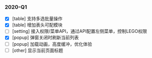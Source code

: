### 2020-Q1
- [x] [table] 支持多选批量操作
- [x] [table] 增加表头可配模块
- [ ] [setting] 接入权限/菜单API，通过API配置左侧菜单，控制LEGO权限
- [x] [popup] 弹窗关闭时刷新当前列表
- [ ] [popup] 加载动画，高度缓冲，优化体验
- [ ] [other] 显示当前页面标题